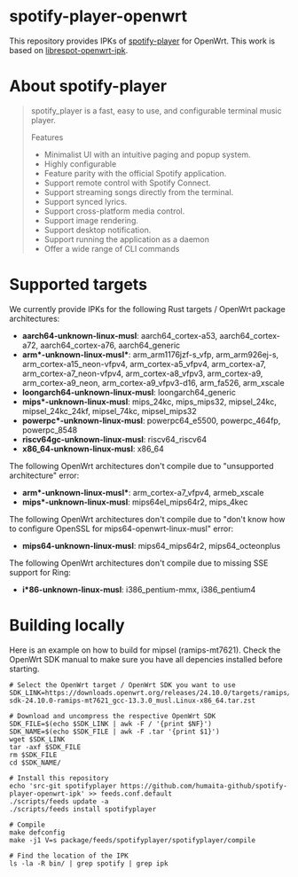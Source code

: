 # spotify-player-openwrt

This repository provides IPKs of [spotify-player](https://github.com/aome510/spotify-player) for OpenWrt. This work is based on [librespot-openwrt-ipk](https://github.com/humaita-github/librespot-openwrt-ipk/).

# About spotify-player

> spotify_player is a fast, easy to use, and configurable terminal music player.
> 
> Features
> * Minimalist UI with an intuitive paging and popup system.
> * Highly configurable
> * Feature parity with the official Spotify application.
> * Support remote control with Spotify Connect.
> * Support streaming songs directly from the terminal.
> * Support synced lyrics.
> * Support cross-platform media control.
> * Support image rendering.
> * Support desktop notification.
> * Support running the application as a daemon
> * Offer a wide range of CLI commands

# Supported targets

We currently provide IPKs for the following Rust targets / OpenWrt package architectures:
* __aarch64-unknown-linux-musl__: aarch64_cortex-a53, aarch64_cortex-a72, aarch64_cortex-a76, aarch64_generic
* __arm*-unknown-linux-musl*__: arm_arm1176jzf-s_vfp, arm_arm926ej-s, arm_cortex-a15_neon-vfpv4, arm_cortex-a5_vfpv4, arm_cortex-a7, arm_cortex-a7_neon-vfpv4, arm_cortex-a8_vfpv3, arm_cortex-a9, arm_cortex-a9_neon, arm_cortex-a9_vfpv3-d16, arm_fa526, arm_xscale
* __loongarch64-unknown-linux-musl__: loongarch64_generic 
* __mips*-unknown-linux-musl__: mips_24kc, mips_mips32, mipsel_24kc, mipsel_24kc_24kf, mipsel_74kc, mipsel_mips32
* __powerpc*-unknown-linux-musl__: powerpc64_e5500, powerpc_464fp, powerpc_8548
* __riscv64gc-unknown-linux-musl__: riscv64_riscv64
* __x86_64-unknown-linux-musl__: x86_64

The following OpenWrt architectures don't compile due to "unsupported architecture" error: 
* __arm*-unknown-linux-musl*__: arm_cortex-a7_vfpv4, armeb_xscale
* __mips*-unknown-linux-musl__: mips64el_mips64r2, mips_4kec

The following OpenWrt architectures don't compile due to "don't know how to configure OpenSSL for mips64-openwrt-linux-musl" error: 
* __mips64-unknown-linux-musl__: mips64_mips64r2, mips64_octeonplus

The following OpenWrt architectures don't compile due to missing SSE support for Ring: 
* __i*86-unknown-linux-musl__: i386_pentium-mmx, i386_pentium4

# Building locally
Here is an example on how to build for mipsel (ramips-mt7621). Check the OpenWrt SDK manual to make sure you have all depencies installed before starting.

```
# Select the OpenWrt target / OpenWrt SDK you want to use
SDK_LINK=https://downloads.openwrt.org/releases/24.10.0/targets/ramips/mt7621/openwrt-sdk-24.10.0-ramips-mt7621_gcc-13.3.0_musl.Linux-x86_64.tar.zst

# Download and uncompress the respective OpenWrt SDK
SDK_FILE=$(echo $SDK_LINK | awk -F / '{print $NF}')
SDK_NAME=$(echo $SDK_FILE | awk -F .tar '{print $1}')
wget $SDK_LINK
tar -axf $SDK_FILE
rm $SDK_FILE
cd $SDK_NAME/

# Install this repository
echo 'src-git spotifyplayer https://github.com/humaita-github/spotify-player-openwrt-ipk' >> feeds.conf.default
./scripts/feeds update -a
./scripts/feeds install spotifyplayer

# Compile
make defconfig
make -j1 V=s package/feeds/spotifyplayer/spotifyplayer/compile

# Find the location of the IPK
ls -la -R bin/ | grep spotify | grep ipk
```
